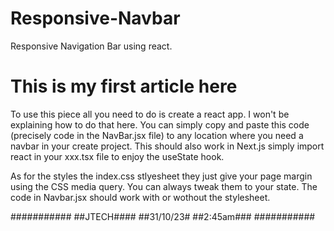 # Responsive-Navbar
Responsive Navigation Bar using react.

# This is my first article here 
To use this piece all you need to do is create a react app. I won't be explaining how to do that here.
You can simply copy and paste this code (precisely code in the NavBar.jsx file) to any location where you need a navbar in your create project.
This should also work in Next.js simply import react in your xxx.tsx file to enjoy the useState hook.

As for the styles the index.css stlyesheet they just give your page margin using the CSS media query. You can always tweak them to your state.
The code in Navbar.jsx should work with or wothout the stylesheet.






###########
##JTECH####
##31/10/23#
##2:45am###
###########
